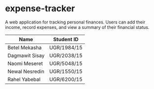 # expense-tracker
A web application for tracking personal finances. Users can add their income, record expenses, and view a summary of their financial status.

| Name                  | Student ID     |
|-----------------------|----------------|
| Betel Mekasha         | UGR/1984/15    |
| Dagmawit Sisay        | UGR/2038/15    |
| Naomi Meseret         | UGR/5048/15    |
| Newal Nesredin        | UGR/1550/15    |
| Rahel Yabebal         | UGR/6200/15    |


